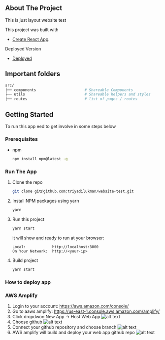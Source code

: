 <!-- ABOUT THE PROJECT -->
## About The Project
This is just layout website test

This project was built with
* [Create React App](https://github.com/facebook/create-react-app).

Deployed Version
* [Deployed](https://master.d3n0gxacauv2qg.amplifyapp.com/)

## Important folders
```sh
src/
├── components                      # Shareable Components
├── utils                           # Shareable helpers and styles
├── routes                          # list of pages / routes
```

<!-- GETTING STARTED -->
## Getting Started

To run this app eed to get involve in some steps below

### Prerequisites
* npm
  ```sh
  npm install npm@latest -g
  ```

### Run The App 
1. Clone the repo
   ```sh
   git clone git@github.com:triyadilukman/website-test.git
   ```
2. Install NPM packages using yarn
   ```sh
   yarn
   ```
3. Run this project
   ```sh
   yarn start
   ```
   it will show and ready to run at your browser:
   ```
   Local:            http://localhost:3000
   On Your Network:  http://<your-ip>
   ```
4. Build project
   ```sh
   yarn start
   ```

### How to deploy app
### AWS Amplify
1. Login to your account:  https://aws.amazon.com/console/
2. Go to aaws amplify: https://us-east-1.console.aws.amazon.com/amplify/
3. Click dropdwon New App -> Host Web App
   ![alt text](https://i.ibb.co/2jVFBxg/Screen-Shot-2022-04-24-at-02-48-44.png)
4. Choose github
   ![alt text](https://i.ibb.co/z86x3VG/Screen-Shot-2022-04-24-at-02-50-28.png)
5. Connect your github repository and choose branch
   ![alt text](https://i.ibb.co/hBbWH67/Screen-Shot-2022-04-24-at-02-51-49.png)
6. AWS amplify will build and deploy your web app github repo
   ![alt text](https://i.ibb.co/hHnvTW1/Screen-Shot-2022-04-24-at-02-54-04.png)
  
